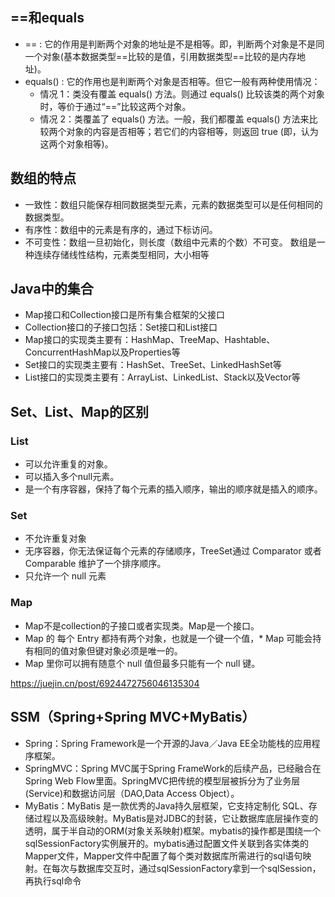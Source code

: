 ## ==和equals
* == : 它的作用是判断两个对象的地址是不是相等。即，判断两个对象是不是同一个对象(基本数据类型==比较的是值，引用数据类型==比较的是内存地址)。
* equals() : 它的作用也是判断两个对象是否相等。但它一般有两种使用情况：
  * 情况 1：类没有覆盖 equals() 方法。则通过 equals() 比较该类的两个对象时，等价于通过“==”比较这两个对象。
  * 情况 2：类覆盖了 equals() 方法。一般，我们都覆盖 equals() 方法来比较两个对象的内容是否相等；若它们的内容相等，则返回 true (即，认为这两个对象相等)。

## 数组的特点
* 一致性：数组只能保存相同数据类型元素，元素的数据类型可以是任何相同的数据类型。
* 有序性：数组中的元素是有序的，通过下标访问。
* 不可变性：数组一旦初始化，则长度（数组中元素的个数）不可变。 数组是一种连续存储线性结构，元素类型相同，大小相等

## Java中的集合
* Map接口和Collection接口是所有集合框架的父接口
* Collection接口的子接口包括：Set接口和List接口
* Map接口的实现类主要有：HashMap、TreeMap、Hashtable、ConcurrentHashMap以及Properties等
* Set接口的实现类主要有：HashSet、TreeSet、LinkedHashSet等
* List接口的实现类主要有：ArrayList、LinkedList、Stack以及Vector等

## Set、List、Map的区别
### List
* 可以允许重复的对象。
* 可以插入多个null元素。
* 是一个有序容器，保持了每个元素的插入顺序，输出的顺序就是插入的顺序。

### Set
* 不允许重复对象
* 无序容器，你无法保证每个元素的存储顺序，TreeSet通过 Comparator 或者 Comparable 维护了一个排序顺序。
* 只允许一个 null 元素

### Map
* Map不是collection的子接口或者实现类。Map是一个接口。
* Map 的 每个 Entry 都持有两个对象，也就是一个键一个值，* Map 可能会持有相同的值对象但键对象必须是唯一的。
* Map 里你可以拥有随意个 null 值但最多只能有一个 null 键。

https://juejin.cn/post/6924472756046135304

## SSM（Spring+Spring MVC+MyBatis）
* Spring：Spring Framework是一个开源的Java／Java EE全功能栈的应用程序框架。
* SpringMVC：Spring MVC属于Spring FrameWork的后续产品，已经融合在Spring Web Flow里面。SpringMVC把传统的模型层被拆分为了业务层(Service)和数据访问层（DAO,Data Access Object）。
* MyBatis：MyBatis 是一款优秀的Java持久层框架，它支持定制化 SQL、存储过程以及高级映射。MyBatis是对JDBC的封装，它让数据库底层操作变的透明，属于半自动的ORM(对象关系映射)框架。mybatis的操作都是围绕一个sqlSessionFactory实例展开的。mybatis通过配置文件关联到各实体类的Mapper文件，Mapper文件中配置了每个类对数据库所需进行的sql语句映射。在每次与数据库交互时，通过sqlSessionFactory拿到一个sqlSession，再执行sql命令